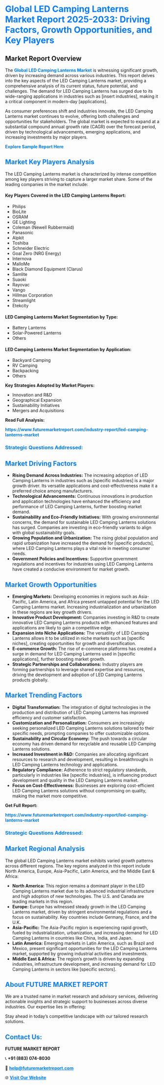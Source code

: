 <h1 style="color: #007BFF;">Global LED Camping Lanterns Market Report 2025-2033: Driving Factors, Growth Opportunities, and Key Players</h1>

<section id="overview">
<h2>Market Report Overview</h2>
<p>The <a href="https://www.futuremarketreport.com/industry-report/led-camping-lanterns-market" style="color: #007BFF; text-decoration: none;"><strong>Global LED Camping Lanterns Market</strong></a> is witnessing significant growth, driven by increasing demand across various industries. This report delves into the key aspects of the LED Camping Lanterns market, providing a comprehensive analysis of its current status, future potential, and challenges. The demand for LED Camping Lanterns has surged due to its wide-ranging applications in industries such as [insert industries], making it a critical component in modern-day [applications].</p>
<p>As consumer preferences shift and industries innovate, the LED Camping Lanterns market continues to evolve, offering both challenges and opportunities for stakeholders. The global market is expected to expand at a substantial compound annual growth rate (CAGR) over the forecast period, driven by technological advancements, emerging applications, and increasing investments by major players.</p>
</section>

<section id="overview">
<p><a href="https://www.futuremarketreport.com/request-sample/reportId=75367" style="color: #007BFF; text-decoration: none;"><strong>Explore Sample Report Here</strong></a></p>
</section>

<section id="key-players">
<h2 style="color: #007BFF;">Market Key Players Analysis</h2>
<p>The LED Camping Lanterns market is characterized by intense competition among key players striving to capture a larger market share. Some of the leading companies in the market include:</p>
<h4>Key Players Covered in the LED Camping Lanterns Report:</h4>
<ul><li>Philips</li><li>BioLite</li><li>OSRAM</li><li>GE Lighting</li><li>Coleman (Newell Rubbermaid)</li><li>Panasonic</li><li>Alpkit</li><li>Toshiba</li><li>Schneider Electric</li><li>Goal Zero (NRG Energy)</li><li>Internova</li><li>MalloMe</li><li>Black Diamond Equipment (Clarus)</li><li>Samlite</li><li>Suaoki</li><li>Rayovac</li><li>Vango</li><li>Hillmax Corporation</li><li>Streamlight</li><li>Etekcity</li></ul>
<h4>LED Camping Lanterns Market Segmentation by Type:</h4>
<ul><li>Battery Lanterns</li><li>Solar-Powered Lanterns</li><li>Others</li></ul>

<h4>LED Camping Lanterns Market Segmentation by Application:</h4>
<ul><li>Backyard Camping</li><li>RV Camping</li><li>Backpacking</li><li>Others</li></ul>
<p><strong>Key Strategies Adopted by Market Players:</strong></p>
<ul>
<li>Innovation and R&D</li>
<li>Geographical Expansion</li>
<li>Sustainability Initiatives</li>
<li>Mergers and Acquisitions</li>
</ul>
</section>

<section>
<p><strong>Read Full Analysis: </strong></p><a href="https://www.futuremarketreport.com/industry-report/led-camping-lanterns-market" style="color: #007BFF; text-decoration: none;"><strong>https://www.futuremarketreport.com/industry-report/led-camping-lanterns-market</strong></a>
<h3 style="color: #007BFF;">Strategic Questions Addressed:</h3>
</section>

<section id="driving-factors">
<h2 style="color: #007BFF;">Market Driving Factors</h2>
<ul>
<li><strong>Rising Demand Across Industries:</strong> The increasing adoption of LED Camping Lanterns in industries such as [specific industries] is a major growth driver. Its versatile applications and cost-effectiveness make it a preferred choice among manufacturers.</li>
<li><strong>Technological Advancements:</strong> Continuous innovations in production and application technologies have enhanced the efficiency and performance of LED Camping Lanterns, further boosting market demand.</li>
<li><strong>Sustainability and Eco-Friendly Initiatives:</strong> With growing environmental concerns, the demand for sustainable LED Camping Lanterns solutions has surged. Companies are investing in eco-friendly variants to align with global sustainability goals.</li>
<li><strong>Growing Population and Urbanization:</strong> The rising global population and rapid urbanization have increased the demand for [specific products], where LED Camping Lanterns plays a vital role in meeting consumer needs.</li>
<li><strong>Government Policies and Incentives:</strong> Supportive government regulations and incentives for industries using LED Camping Lanterns have created a conducive environment for market growth.</li>
</ul>
</section>

<section id="growth-opportunities">
<h2 style="color: #007BFF;">Market Growth Opportunities</h2>
<ul>
<li><strong>Emerging Markets:</strong> Developing economies in regions such as Asia-Pacific, Latin America, and Africa present untapped potential for the LED Camping Lanterns market. Increasing industrialization and urbanization in these regions are key growth drivers.</li>
<li><strong>Innovative Product Development:</strong> Companies investing in R&D to create innovative LED Camping Lanterns products with enhanced features and applications are likely to gain a competitive edge.</li>
<li><strong>Expansion into Niche Applications:</strong> The versatility of LED Camping Lanterns allows it to be utilized in niche markets such as [specific niches], creating opportunities for growth and diversification.</li>
<li><strong>E-commerce Growth:</strong> The rise of e-commerce platforms has created a surge in demand for LED Camping Lanterns used in [specific applications], further boosting market growth.</li>
<li><strong>Strategic Partnerships and Collaborations:</strong> Industry players are forming partnerships to leverage shared expertise and resources, driving the development and adoption of LED Camping Lanterns products globally.</li>
</ul>
</section>

<section id="trending-factors">
<h2 style="color: #007BFF;">Market Trending Factors</h2>
<ul>
<li><strong>Digital Transformation:</strong> The integration of digital technologies in the production and distribution of LED Camping Lanterns has improved efficiency and customer satisfaction.</li>
<li><strong>Customization and Personalization:</strong> Consumers are increasingly seeking personalized LED Camping Lanterns solutions tailored to their specific needs, prompting companies to offer customizable options.</li>
<li><strong>Sustainability and Circular Economy:</strong> The push towards a circular economy has driven demand for recyclable and reusable LED Camping Lanterns solutions.</li>
<li><strong>Increased Investment in R&D:</strong> Companies are allocating significant resources to research and development, resulting in breakthroughs in LED Camping Lanterns technology and applications.</li>
<li><strong>Regulatory Compliance:</strong> Adherence to strict regulatory standards, particularly in industries like [specific industries], is influencing product development and quality in the LED Camping Lanterns market.</li>
<li><strong>Focus on Cost-Effectiveness:</strong> Businesses are exploring cost-efficient LED Camping Lanterns solutions without compromising on quality, making the market more competitive.</li>
</ul>
</section>

<section>
<p><strong>Get Full Report: </strong></p><a href="https://www.futuremarketreport.com/industry-report/led-camping-lanterns-market" style="color: #007BFF; text-decoration: none;"><strong>https://www.futuremarketreport.com/industry-report/led-camping-lanterns-market</strong></a>
<h3 style="color: #007BFF;">Strategic Questions Addressed:</h3>
</section>


<section id="regional-analysis">
<h2 style="color: #007BFF;">Market Regional Analysis</h2>
<p>The global LED Camping Lanterns market exhibits varied growth patterns across different regions. The key regions analyzed in this report include North America, Europe, Asia-Pacific, Latin America, and the Middle East & Africa:</p>
<ul>
<li><strong>North America:</strong> This region remains a dominant player in the LED Camping Lanterns market due to its advanced industrial infrastructure and high adoption of new technologies. The U.S. and Canada are leading markets in this region.</li>
<li><strong>Europe:</strong> Europe has witnessed steady growth in the LED Camping Lanterns market, driven by stringent environmental regulations and a focus on sustainability. Key countries include Germany, France, and the U.K.</li>
<li><strong>Asia-Pacific:</strong> The Asia-Pacific region is experiencing rapid growth, fueled by industrialization, urbanization, and increasing demand for LED Camping Lanterns in countries like China, India, and Japan.</li>
<li><strong>Latin America:</strong> Emerging markets in Latin America, such as Brazil and Mexico, present significant opportunities for the LED Camping Lanterns market, supported by growing industrial activities and investments.</li>
<li><strong>Middle East & Africa:</strong> The region’s growth is driven by expanding industries, infrastructure development, and increasing demand for LED Camping Lanterns in sectors like [specific sectors].</li>
</ul>
</section>

<footer>
<h2 style="color: #007BFF;">About FUTURE MARKET REPORT</h2>
<p>We are a trusted name in market research and advisory services, delivering actionable insights and strategic support to businesses across diverse industries. Our expertise lies in offering:</p>

<p>Stay ahead in today’s competitive landscape with our tailored research solutions.</p>

<h2 style="color: #007BFF;">Contact Us:</h2>
<p><strong>FUTURE MARKET REPORT</strong></p>
<p>📞 <strong>+91 (883) 074-8030</strong></p>
<p>📧 <strong><a href="mailto:help@futuremarketreport.com" style="color: #007BFF;">help@futuremarketreport.com</a></strong></p>
<p>🌐 <strong><a href="https://www.futuremarketreport.com/" style="color: #007BFF;">Visit Our Website</a></strong></p>
</footer>